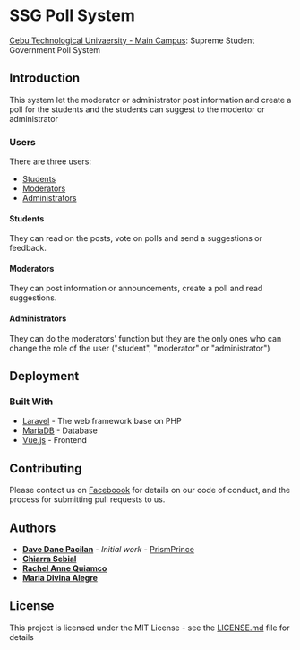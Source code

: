 # SSG Poll System

[Cebu Technological Univaersity - Main Campus](http://http://www.ctu.edu.ph): Supreme Student Government Poll System

## Introduction

This system let the moderator or administrator post information and create a poll for the students and the students can suggest to the modertor or administrator

### Users

There are three users:

* [Students](#students)
* [Moderators](#moderators)
* [Administrators](#administrators)

#### Students

They can read on the posts, vote on polls and send a suggestions or feedback.

#### Moderators

They can post information or announcements, create a poll and read suggestions.

#### Administrators

They can do the moderators' function but they are the only ones who can change the role of the user ("student", "moderator" or "administrator")

## Deployment

### Built With

* [Laravel](https://laravel.com) - The web framework base on PHP
* [MariaDB](https://mariadb.com) - Database
* [Vue.js](https://vuejs.org) - Frontend

## Contributing

Please contact us on [Faceboook](https://www.facebook.com/prismprince.xx) for details on our code of conduct, and the process for submitting pull requests to us.

## Authors

* **[Dave Dane Pacilan](https:://www.facebook.com/prismprince.xx)** - *Initial work* - [PrismPrince](https://github.com/PrismPrince)
* **[Chiarra Sebial](https:://www.facebook.com/chiarra.sebial)**
* **[Rachel Anne Quiamco](https:://www.facebook.com/quiamco123)**
* **[Maria Divina Alegre](https:://www.facebook.com/Iya.Alegre08)**

## License

This project is licensed under the MIT License - see the [LICENSE.md](LICENSE.md) file for details
